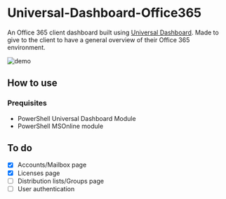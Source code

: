 # Universal-Dashboard-Office365
An Office 365 client dashboard built using [Universal Dashboard](https://github.com/ironmansoftware/universal-dashboard). Made to give to the client to have a general overview of their Office 365 environment.

![demo](https://i.imgur.com/Iseej28.png)

## How to use

### Prequisites
- PowerShell Universal Dashboard Module
- PowerShell MSOnline module

## To do
- [x] Accounts/Mailbox page
- [x] Licenses page
- [ ] Distribution lists/Groups page
- [ ] User authentication
